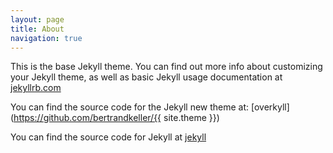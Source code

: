 ```yaml
---
layout: page
title: About
navigation: true
---
```


This is the base Jekyll theme. You can find out more info about customizing your Jekyll theme, as well as basic Jekyll usage documentation at [jekyllrb.com](http://jekyllrb.com/)

You can find the source code for the Jekyll new theme at:
[overkyll](https://github.com/bertrandkeller/{{ site.theme }})

You can find the source code for Jekyll at
[jekyll](https://github.com/jekyll/jekyll)
